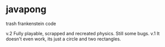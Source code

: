 # javapong
trash frankenstein code


v.2 Fully playable, scrapped and recreated physics. Still some bugs.
v.1 It doesn't even work, its just a circle and two rectangles.
